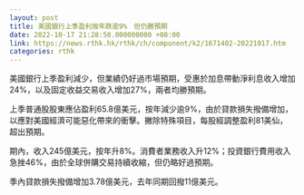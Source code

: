 ```yaml
---
layout: post
title: 美國銀行上季盈利按年跌逾9%　但仍勝預期
date: 2022-10-17 21:28:50.000000000 +08:00
link: https://news.rthk.hk/rthk/ch/component/k2/1671402-20221017.htm
categories: rthk
---
```


美國銀行上季盈利減少，但業績仍好過市場預期，受惠於加息帶動淨利息收入增加24%，以及固定收益交易收入增加27%，兩者均勝預期。

上季普通股股東應佔盈利65.8億美元，按年減少逾9%，由於貸款損失撥備增加，以應對美國經濟可能惡化帶來的衝擊。撇除特殊項目，每股經調整盈利81美仙，超出預期。

期內，收入245億美元，按年升8%。消費者業務收入升12%；投資銀行費用收入急挫46%，由於全球併購交易持續收縮，但仍略好過預期。

季內貸款損失撥備增加3.78億美元，去年同期回撥11億美元。
